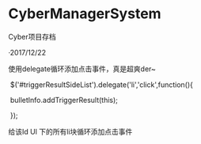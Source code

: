# CyberManagerSystem
Cyber项目存档 



·2017/12/22

使用delegate循环添加点击事件，真是超爽der~

​           $('#triggerResultSideList').delegate('li','click',function(){

​                  bulletInfo.addTriggerResult(this);

​           });

给该Id Ul 下的所有li块循环添加点击事件